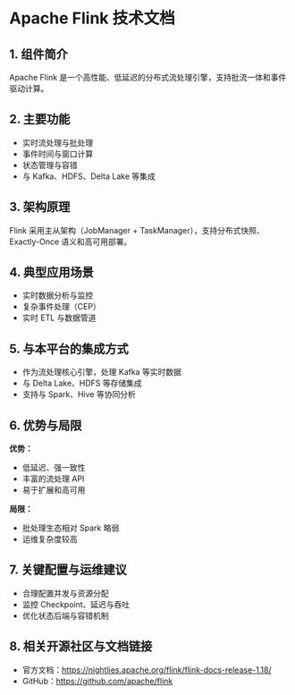 # Apache Flink 技术文档

## 1. 组件简介
Apache Flink 是一个高性能、低延迟的分布式流处理引擎，支持批流一体和事件驱动计算。

## 2. 主要功能
- 实时流处理与批处理
- 事件时间与窗口计算
- 状态管理与容错
- 与 Kafka、HDFS、Delta Lake 等集成

## 3. 架构原理
Flink 采用主从架构（JobManager + TaskManager），支持分布式快照、Exactly-Once 语义和高可用部署。

## 4. 典型应用场景
- 实时数据分析与监控
- 复杂事件处理（CEP）
- 实时 ETL 与数据管道

## 5. 与本平台的集成方式
- 作为流处理核心引擎，处理 Kafka 等实时数据
- 与 Delta Lake、HDFS 等存储集成
- 支持与 Spark、Hive 等协同分析

## 6. 优势与局限
**优势：**
- 低延迟、强一致性
- 丰富的流处理 API
- 易于扩展和高可用

**局限：**
- 批处理生态相对 Spark 略弱
- 运维复杂度较高

## 7. 关键配置与运维建议
- 合理配置并发与资源分配
- 监控 Checkpoint、延迟与吞吐
- 优化状态后端与容错机制

## 8. 相关开源社区与文档链接
- 官方文档：https://nightlies.apache.org/flink/flink-docs-release-1.18/
- GitHub：https://github.com/apache/flink 